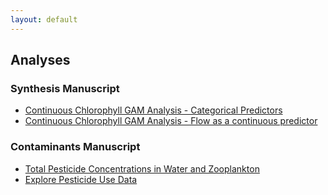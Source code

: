 ```yaml
---
layout: default
---
```


## Analyses

### Synthesis Manuscript

* [Continuous Chlorophyll GAM Analysis - Categorical Predictors](rtm_chl_gam_analysis_categorical.html)
* [Continuous Chlorophyll GAM Analysis - Flow as a continuous predictor](rtm_chl_gam_analysis_flow.html)

### Contaminants Manuscript

* [Total Pesticide Concentrations in Water and Zooplankton](analysis_contam_conc_water_zoop.html)
* [Explore Pesticide Use Data](explore_pesticide_use.html)
